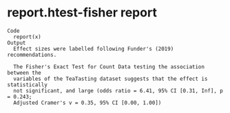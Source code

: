 # report.htest-fisher report

    Code
      report(x)
    Output
      Effect sizes were labelled following Funder's (2019) recommendations.
      
      The Fisher's Exact Test for Count Data testing the association between the
      variables of the TeaTasting dataset suggests that the effect is statistically
      not significant, and large (odds ratio = 6.41, 95% CI [0.31, Inf], p = 0.243;
      Adjusted Cramer's v = 0.35, 95% CI [0.00, 1.00])

